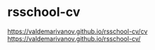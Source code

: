 # rsschool-cv
https://valdemarivanov.github.io/rsschool-cv/cv
https://valdemarivanov.github.io/rsschool-cv/
